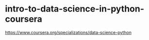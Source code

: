 # intro-to-data-science-in-python-coursera
https://www.coursera.org/specializations/data-science-python

